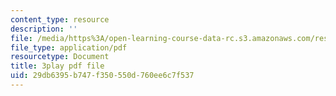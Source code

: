 ```yaml
---
content_type: resource
description: ''
file: /media/https%3A/open-learning-course-data-rc.s3.amazonaws.com/res-6-012-introduction-to-probability-spring-2018/29db6395b747f350550d760ee6c7f537_27d9Gew3llM.pdf
file_type: application/pdf
resourcetype: Document
title: 3play pdf file
uid: 29db6395-b747-f350-550d-760ee6c7f537
---
```

